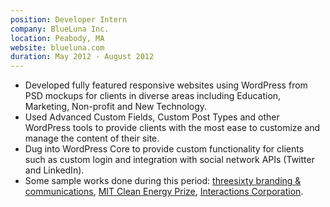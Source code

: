 ```yaml
---
position: Developer Intern
company: BlueLuna Inc.
location: Peabody, MA
website: blueluna.com
duration: May 2012 - August 2012
---
```


- Developed fully featured responsive websites using WordPress from PSD mockups for clients in diverse areas including Education, Marketing, Non-profit and New Technology.
- Used Advanced Custom Fields, Custom Post Types and other WordPress tools to provide clients with the most ease to customize and manage the content of their site.
- Dug into WordPress Core to provide custom functionality for clients such as custom login and integration with social network APIs (Twitter and LinkedIn).
- Some sample works done during this period: [threesixty branding & communications](http://360comm.com), [MIT Clean Energy Prize](http://mitcep.com), [Interactions Corporation](http://interactions.net).